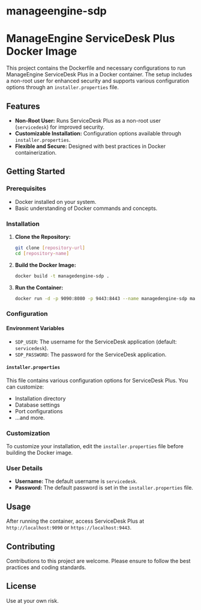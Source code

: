 # manageengine-sdp

# ManageEngine ServiceDesk Plus Docker Image

This project contains the Dockerfile and necessary configurations to run ManageEngine ServiceDesk Plus in a Docker container. The setup includes a non-root user for enhanced security and supports various configuration options through an `installer.properties` file.

## Features

- **Non-Root User:** Runs ServiceDesk Plus as a non-root user (`servicedesk`) for improved security.
- **Customizable Installation:** Configuration options available through `installer.properties`.
- **Flexible and Secure:** Designed with best practices in Docker containerization.

## Getting Started

### Prerequisites

- Docker installed on your system.
- Basic understanding of Docker commands and concepts.

### Installation

1. **Clone the Repository:**
   ```bash
   git clone [repository-url]
   cd [repository-name]
   ```

2. **Build the Docker Image:**
   ```bash
   docker build -t managedengine-sdp .
   ```

3. **Run the Container:**
   ```bash
   docker run -d -p 9090:8080 -p 9443:8443 --name managedengine-sdp managedengine-sdp
   ```

### Configuration

#### Environment Variables

- `SDP_USER`: The username for the ServiceDesk application (default: `servicedesk`).
- `SDP_PASSWORD`: The password for the ServiceDesk application.

#### `installer.properties`

This file contains various configuration options for ServiceDesk Plus. You can customize:

- Installation directory
- Database settings
- Port configurations
- ...and more.

### Customization

To customize your installation, edit the `installer.properties` file before building the Docker image. 

### User Details

- **Username:** The default username is `servicedesk`.
- **Password:** The default password is set in the `installer.properties` file.

## Usage

After running the container, access ServiceDesk Plus at `http://localhost:9090` or `https://localhost:9443`.

## Contributing

Contributions to this project are welcome. Please ensure to follow the best practices and coding standards.

## License

Use at your own risk.

